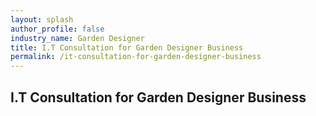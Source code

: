 ```yaml
---
layout: splash 
author_profile: false 
industry_name: Garden Designer
title: I.T Consultation for Garden Designer Business
permalink: /it-consultation-for-garden-designer-business
---
```


## I.T Consultation for Garden Designer Business
